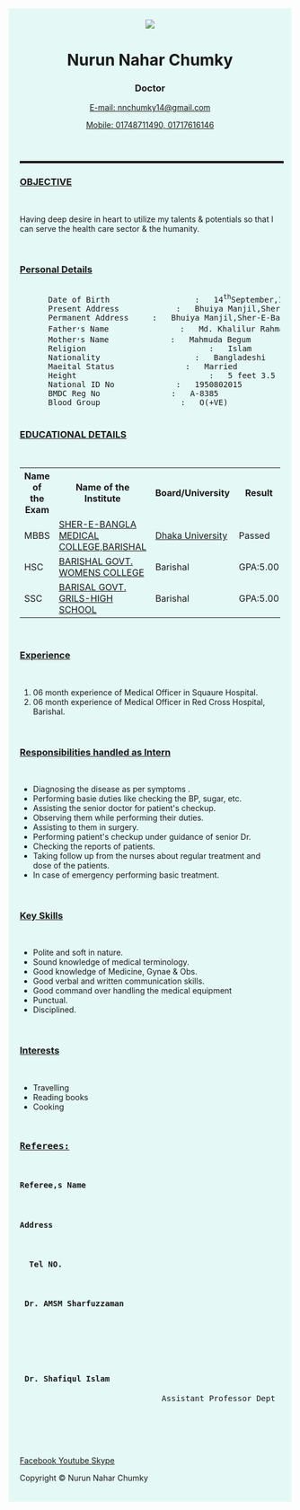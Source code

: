 
<!DOCTYPE html>
<head>
<title>
 Curriculum Vitae
</title>
<style>

*{
	margin:0;
	padding:0;
	
}



body{
	
	background-color:#EEE;
	font-family: 'Noto Serif', serif;
	
}


.header-contact{ float:right; padding:30px;
	
	
	
}

.header-contact a{ text-decoration:none; color:teal; 
	                 font-weight: bold;
	
}

.header-contact a:hover{ text-decoration:underline; color:tomato;
	
}

.div-clear{
	clear:both;
}
hr{ border:solid black 3px; width:100%; margin:20px auto; border-bottom:none;
	
}

.personal{	font-family: 'Noto Serif', serif;
	
	
	
}
.container{
	max-width:1000px;
	background-color: #E4F9F5;
	MARGIN: 0 auto;
	padding:20px;
	
}



header{
	
	
	
	
}

 .tut{ width:100px;
       height:120px;
	    border:3px solid white;
	border-radius:50%;
	float:left;
}

.header-bio{ float:left;
                 padding:30px;
	
	
	
}

h1,h2,h3,h4,h5,h6 {
	
	color: #11999e;
}


#customers {
  font-family: font-family: 'Noto Serif', serif;
  border-collapse: collapse;
  width: 100%;
}

#customers td, #customers th {
  border: 1px solid #ddd;
  padding: 8px;
}

#customers td{ text-align:center; }

#customers tr:nth-child(even){background-color: #f2f2f2;}

#customers tr:hover {background-color: #ddd;}

#customers th {
  padding-top: 12px;
  padding-bottom: 12px;
  text-align: CENTER;
  background-color:#11999e;
color: white;}

.ex{
	
	margin-left:35px;
}

.res{margin-left:35px;
	
}

.last{
	 font-family:'Noto Serif', serif;
	display:inline;
	
}

.bes {text-decoration:none;color:black; 
	
	
}
	
	
.foo{background-color:black; text-align:center;padding:10px;
	
	
}

.foo a {color:white; text-decoration:none; margin:20px;


}

.foo a:hover{ text-decoration:underline;}


.foo p {color:white;  margin-top:20px;


}	







</style>

<meta name="viewport" content="width=device-width, initial-scale=1">
<link rel="stylesheet" href="https://cdnjs.cloudflare.com/ajax/libs/font-awesome/4.7.0/css/font-awesome.min.css">

<link href="https://fonts.googleapis.com/css?family=Noto+Serif&display=swap" rel="stylesheet">

</head>

<body>

<div class="container">



<header>

<img class="tut" src="PSX_20200210_013204.jpg">

<div class="header-bio">

<h1>  Nurun Nahar Chumky </h1>
<h3>  <i class="fa fa-stethoscope" style="font-size:24px"></i> Doctor  </h3>
</div>

<div class="header-contact">
       <p> <a href="mailto:E-mail: nnchumky14@gmail.com " >E-mail: nnchumky14@gmail.com </a> <p>
       <p> <a href="tel:+8801748711490;+8801717616146" >Mobile: 01748711490, 01717616146 </a> <p>


</div>
</header>
 <div class="div-clear" >
 
 </div>
 
<hr>

<main> 

<H3> <U>OBJECTIVE </U></H3> <BR>
<P> Having deep desire in heart to utilize my talents & potentials so that I can serve the health care sector & the humanity. </P> <br/>

<h3> <u> Personal Details</u></h3>
<pre class="personal"> 
      Date of Birth                  :   14<sup>th</sup>September,1992
      Present Address            :   Bhuiya Manjil,Sher-E-Bangla Road,Rupatoli,Barishal
      Permanent Address     :   Bhuiya Manjil,Sher-E-Bangla Road,Rupatoli,Barishal
      Father<SUP>,</SUP>s Name               :   Md. Khalilur Rahman Bhuiya
      Mother<SUP>,</SUP>s Name             :   Mahmuda Begum
      Religion                          :   Islam
      Nationality                    :   Bangladeshi
      Maeital Status               :   Married
      Height                            :   5 feet 3.5 inch
      National ID No             :   1950802015
      BMDC Reg No               :   A-8385	  
      Blood Group                 :   O(+VE)
		</pre>


<h3> <u> EDUCATIONAL DETAILS</u></h3> <br/>


<table id="customers">
  <tr>
    <th>Name of the Exam </th>
    <th>Name of the Institute</th>
    <th>Board/University</th>
    <th>Result</th>
    <th>Passing Year</th>
  <tr>
    <td>MBBS</td>
    <td> <a class="bes" href="https://en.wikipedia.org/wiki/Sher-e-Bangla_Medical_College">SHER-E-BANGLA MEDICAL COLLEGE,BARISHAL<a> </td>
    <td> <a class="bes" href="https://en.wikipedia.org/wiki/University_of_Dhaka ">Dhaka University <a></td>
       <td> Passed</td>
    <td>2016</td>

  </tr>
  <tr>
    <td>HSC</td>
    <td> <a class="bes" href="http://bwc.gov.bd/ "> BARISHAL GOVT. WOMENS COLLEGE <a></td>
    <td>Barishal</td>
    <td>GPA:5.00</td>
      <td>2009</td>
  </tr>
  <tr>
    <td>SSC</td>
    <td> <a class="bes" href="http://bgghs.edu.bd/ ">BARISAL GOVT. GRILS-HIGH SCHOOL<a></td>
    <td>Barishal</td>
    <td>GPA:5.00</td>
      <td>2007</td>
    
  </tr>
 

 
</table><br/>

<h3> <u> Experience</u></h3> <br/>
<ol class="ex">
<li> 06 month experience of Medical Officer in Squaure Hospital.</li>
<li>06 month experience of Medical Officer in Red Cross Hospital, Barishal.</li>

</ol><br/>

<h3> <u>Responsibilities handled as Intern </u></h3> <br/>
<ul class="res">
<li>  Diagnosing the disease as per symptoms .</li>
<li>Performing basie duties like checking the BP, sugar, etc. </li>
<li> Assisting the senior doctor for patient's checkup. </li>
<li>Observing them while performing their duties. </li>
<li>  Assisting to them in surgery.</li>
<li> Performing patient's checkup under guidance of senior Dr. </li>
<li>Checking the reports of patients. </li>
<li> Taking follow up from the nurses about regular treatment and dose of the patients.</li>
<li>In case of emergency performing basic treatment. </li>


</ul><br/>


<h3> <u> Key Skills</u></h3> <br/>
<ul class="res">

<li> Polite and soft in nature. </li>
<li>Sound knowledge of medical terminology. </li>
<li>Good knowledge of Medicine, Gynae & Obs. </li>
<li>Good verbal and written communication skills. </li>
<li>  Good command over handling the medical equipment</li>
<li> Punctual.</li>
<li> Disciplined.</li>
</ul><br/>

<h3> <u>Interests </u></h3> <br/>
<ul class="res">

<li> Travelling</li>
<li> Reading books</li>
<li>Cooking </li>




</ul>


<Pre class="last">

<h3 ><u>Referees:</u></h3>
<h4 class="last">Referee,s Name</h4>                                                     <h4 class="last">Address</h4>                                                                  <h4 class="last">  Tel NO. </h4>  
<h4 class="last"> Dr. AMSM Sharfuzzaman</h4>                                                                                                              
                                                                 Professor & Head of the Dept,                                        01819224786
                                                                Of Surgery Unit-1 Sher-E-Bangla 
                                                                Medical College Hospital, Barisal 

<h4 class="last"> Dr. Shafiqul Islam</h4>                              Assistant Professor Dept of                                              01711579000
                                                               Ophthalmology Sher-E-Bangla     
                                                               Medical College Hospital,Barisal
                               


</pre>
</main>    

<section>



</section>

<footer class="foo">
        <a href="#"> Facebook </a>
        <a href="https://l.facebook.com/l.php?u=https%3A%2F%2Fwww.youtube.com%2Fchannel%2FUCCghTWGjnZkn7aPtEtyYYDQ%3Ffbclid%3DIwAR1YgiXQp6PzVL51h0d5D9rR4x2sJm8FzDp2veZRsVVoJyptAfpJRUY_Reg&h=AT2Z72U7gSVgWafVYnmfGMvv3D3hUCKLGlPhQjQT4e6UJOnx__dhEUSfPMggsUmET85M39yEE15JVvQJ_mUb1RV4sKNzy0Uuwksxk3JMhHB4ypUw76Yi5j3kvpCZhhGoL0Mm"> Youtube </a>
        <a href="https://l.facebook.com/l.php?u=https%3A%2F%2Fjoin.skype.com%2Finvite%2FggjrasXjFTV7%3Ffbclid%3DIwAR2VVBc0AMrH4YqgKsBXcBy19mUneZBN4WTDwtgO1eNpPHAxolNQx6UV0ew&h=AT2Z72U7gSVgWafVYnmfGMvv3D3hUCKLGlPhQjQT4e6UJOnx__dhEUSfPMggsUmET85M39yEE15JVvQJ_mUb1RV4sKNzy0Uuwksxk3JMhHB4ypUw76Yi5j3kvpCZhhGoL0Mm"> Skype </a>
		<P>Copyright &copy; Nurun Nahar Chumky  <p>

</footer>


 </div>
</body>

</html>
